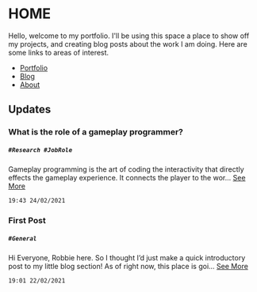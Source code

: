 # **HOME**

Hello, welcome to my portfolio. I'll be using this space a place to show off my projects, and creating blog posts about the work I am doing. Here are some links to areas of interest. 

- [Portfolio](portfolio.md)
- [Blog](blog.md)
- [About](about.md)

## Updates

### What is the role of a gameplay programmer?
##### ``` #Research #JobRole ```
Gameplay programming is the art of coding the interactivity that directly effects the gameplay experience. It connects the player to the wor... [See More](blogposts/gameplayprogrammer.md)
```
19:43 24/02/2021
```

### First Post
#####  ``` #General ```
Hi Everyone, Robbie here. So I thought I’d just make a quick introductory post to my little blog section! As of right now, this place is goi... [See More](/blogposts/firstpost.md)
```
19:01 22/02/2021 
```
